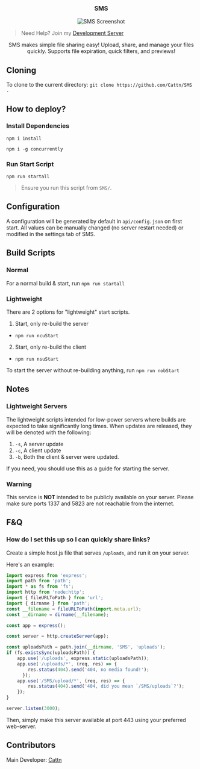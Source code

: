 <h3 align="center">
    <strong>SMS</strong>
</h3>

<p align="center">
    <img src="https://play.maple.music/SMS/uploads/Screenshot%202025-06-21%20225628.png" alt="SMS Screenshot">
</p>

> Need Help? Join my [Development Server](https://discord.gg/Wxrp73HVj4)

<p align="center">
    SMS makes simple file sharing easy! Upload, share, and manage your files quickly. Supports file expiration, quick filters, and previews!
</p>

## Cloning

To clone to the current directory: ``git clone https://github.com/Cattn/SMS .``

## How to deploy?

### Install Dependencies

``npm i install``

``npm i -g concurrently``

### Run Start Script

``npm run startall``
> Ensure you run this script from ``SMS/``.

## Configuration

A configuration will be generated by default in ``api/config.json`` on first start. All values can be manually changed (no server restart needed) or modified in the settings tab of SMS.

## Build Scripts

### Normal

For a normal build & start, run ``npm run startall``

### Lightweight

There are 2 options for "lightweight" start scripts.

1. Start, only re-build the server
- ``npm run ncuStart``
2. Start, only re-build the client
- ``npm run nsuStart``

To start the server without re-building anything, run ``npm run nobStart``

## Notes

### Lightweight Servers

The lightweight scripts intended for low-power servers where builds are expected to take significantly long times. When updates are released, they will be denoted with the following:

1. ``-s``, A server update
2. ``-c``, A client update
3. ``-b``, Both the client & server were updated.

If you need, you should use this as a guide for starting the server.

### Warning

This service is **NOT** intended to be publicly available on your server. Please make sure ports 1337 and 5823 are not reachable from the internet.

## F&Q

### How do I set this up so I can quickly share links?

Create a simple host.js file that serves ``/uploads``, and run it on your server.

Here's an example:
```js
import express from 'express';
import path from 'path';
import * as fs from 'fs';
import http from 'node:http';
import { fileURLToPath } from 'url';
import { dirname } from 'path';
const __filename = fileURLToPath(import.meta.url);
const __dirname = dirname(__filename);

const app = express();

const server = http.createServer(app);

const uploadsPath = path.join(__dirname, 'SMS', 'uploads');
if (fs.existsSync(uploadsPath)) {
    app.use('/uploads', express.static(uploadsPath));
    app.use('/uploads/*', (req, res) => {
        res.status(404).send('404, no media found!');
      });
    app.use('/SMS/upload/*', (req, res) => {
        res.status(404).send('404, did you mean `/SMS/uploads`?');
    });
}

server.listen(3000);
```

Then, simply make this server available at port 443 using your preferred web-server.

## Contributors

Main Developer: [Cattn](https://github.com/Cattn/)